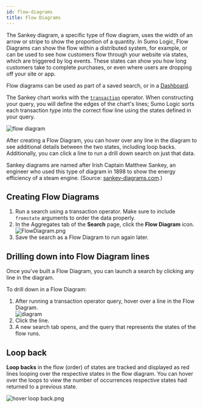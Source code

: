 ```yaml
---
id: flow-diagrams
title: Flow Diagrams
---
```


The Sankey diagram, a specific type of flow diagram, uses the width of an arrow or stripe to show the proportion of a quantity. In Sumo Logic, Flow Diagrams can show the flow within a distributed system, for example, or can be used to see how customers flow through your website via states, which are triggered by log events. These states can show you how long customers take to complete purchases, or even where users are dropping off your site or app.

Flow diagrams can be used as part of a saved search, or in a [Dashboard](https://help.sumologic.com/docs/dashboards/panels/sankey-charts/).

The Sankey chart works with the [`transaction`](/docs/search/search-query-language/transaction-analytics) operator. When constructing your query, you will define the edges of the chart's lines; Sumo Logic sorts each transaction type into the correct flow line using the states defined in your query.

![flow diagram](/img/reuse/query-search/Flow_Diagram_example.png)

After creating a Flow Diagram, you can hover over any line in the diagram to see additional details between the two states, including loop backs. Additionally, you can click a line to run a drill down search on just that data.

Sankey diagrams are named after Irish Captain Matthew Sankey, an engineer who used this type of diagram in 1898 to show the energy efficiency of a steam engine. (Source: [sankey-diagrams.com](http://www.sankey-diagrams.com/who-is-this-sankey-guy/).)

## Creating Flow Diagrams

1. Run a search using a transaction operator. Make sure to include `fromstate` arguments to order the data properly.
1. In the Aggregates tab of the **Search** page, click the **Flow Diagram** icon.<br/>  ![FlowDiagram.png](/img/reuse/query-search/FlowDiagram.png)
1. Save the search as a Flow Diagram to run again later.

## Drilling down into Flow Diagram lines

Once you've built a Flow Diagram, you can launch a search by clicking
any line in the diagram.

To drill down in a Flow Diagram:

1. After running a transaction operator query, hover over a line in the Flow Diagram.<br/>  ![diagram](/img/reuse/query-search/Flow_Diagram_drilldown.png)
1. Click the line.
1. A new search tab opens, and the query that represents the states of the flow runs.

## Loop back

**Loop backs** in the flow (order) of states are tracked and displayed as red lines looping over the respective states in the flow diagram. You can hover over the loops to view the number of occurrences respective states had returned to a previous state.

![hover loop back.png](/img/search/searchquerylanguage/transaction-analytics/hover-loop-back.png)
